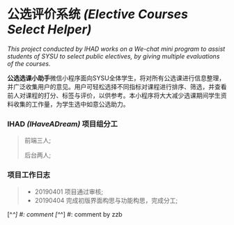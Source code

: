 # 公选评价系统 _(Elective Courses Select Helper)_

_This project conducted by IHAD works on a We-chat mini program to assist students of SYSU to select public electives, by giving multiple evaluations of the courses._

 **公选选课小助手**微信小程序面向SYSU全体学生，将对所有公选课进行信息整理，并广泛收集用户的意见。用户可轻松选择不同指标对课程进行排序、筛选，并查看前人对课程的打分、标签与评价，以供参考。本小程序将大大减少选课期间学生资料收集的工作量，为学生选中如意公选助力。
 
 ### IHAD _(IHaveADream)_ 项目组分工
 > 前端三人;
 >
 > 后台两人;

### 项目工作日志
>- 20190401 项目通过审核;
>- 20190404 完成初版界面构思与功能构思，完成分工;

[^_^] #: comment
[^_^] #: comment by zzb
